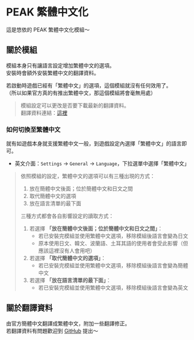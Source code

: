 # PEAK 繁體中文化
這是悠依的 PEAK 繁體中文化模組～

## 關於模組
模組本身只有讓語言設定增加繁體中文的選項。 \
安裝時會額外安裝繁體中文的翻譯資料。

若啟動時遊戲已經有「繁體中文」的選項，這個模組就沒有任何效用了。 \
（所以如果官方真的有推出繁體中文，那這個模組將會毫無用處）

> 模組設定可以更改是否要下載最新的翻譯資料。 \
> 翻譯資料連結：[這裡](https://github.com/Yuieii/ue.Peak.TcnPatch/blob/master/TcnTranslations.json)

### 如何切換至繁體中文
就有如遊戲本身就支援繁體中文一般，到遊戲設定內選擇「繁體中文」的語言即可。
- 英文介面：`Settings` → `General` -> `Language`，下拉選單中選擇「繁體中文」

> 依照模組的設定，繁體中文的選項可以有三種出現的方式：
> 1. 放在簡體中文後面；位於簡體中文和日文之間
> 2. 取代簡體中文的選項
> 3. 放在語言清單的最下面
>
> 三種方式都會各自影響設定的讀取方式：
> 1. 若選擇 **「放在簡體中文後面；位於簡體中文和日文之間」**：
>    - 若已安裝完模組並使用繁體中文選項，移除模組後語言會變為日文
>    - 原本使用日文、韓文、波蘭語、土耳其語的使用者會受此影響（但應該這裡沒有人會用吧）
> 2. 若選擇 **「取代簡體中文的選項」**：
>    - 若已安裝完模組並使用繁體中文選項，移除模組後語言會變為簡體中文
> 3. 若選擇 **「放在語言清單的最下面」**：
>    - 若已安裝完模組並使用繁體中文選項，移除模組後語言會變為英文

## 關於翻譯資料
由官方簡體中文翻譯成繁體中文，附加一些翻譯修正。 \
若翻譯資料有問題歡迎到 [GitHub](https://github.com/Yuieii/ue.Peak.TcnPatch/issues) 提出～
